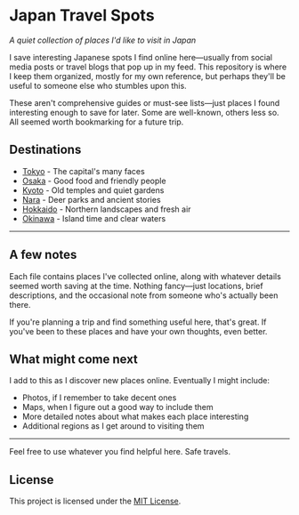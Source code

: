 # Japan Travel Spots

*A quiet collection of places I'd like to visit in Japan*

I save interesting Japanese spots I find online here—usually from social media posts or travel blogs that pop up in my feed. This repository is where I keep them organized, mostly for my own reference, but perhaps they'll be useful to someone else who stumbles upon this.

These aren't comprehensive guides or must-see lists—just places I found interesting enough to save for later. Some are well-known, others less so. All seemed worth bookmarking for a future trip.

## Destinations

- [Tokyo](./kanto/Tokyo.md) - The capital's many faces
- [Osaka](./kansai/Osaka.md) - Good food and friendly people
- [Kyoto](./kansai/Kyoto.md) - Old temples and quiet gardens
- [Nara](./kansai/Nara.md) - Deer parks and ancient stories
- [Hokkaido](./others/Hokkaido.md) - Northern landscapes and fresh air
- [Okinawa](./others/Okinawa.md) - Island time and clear waters

---

## A few notes

Each file contains places I've collected online, along with whatever details seemed worth saving at the time. Nothing fancy—just locations, brief descriptions, and the occasional note from someone who's actually been there.

If you're planning a trip and find something useful here, that's great. If you've been to these places and have your own thoughts, even better.

## What might come next

I add to this as I discover new places online. Eventually I might include:

- Photos, if I remember to take decent ones
- Maps, when I figure out a good way to include them
- More detailed notes about what makes each place interesting
- Additional regions as I get around to visiting them

---

Feel free to use whatever you find helpful here. Safe travels.

## License

This project is licensed under the [MIT License](./LICENSE).
